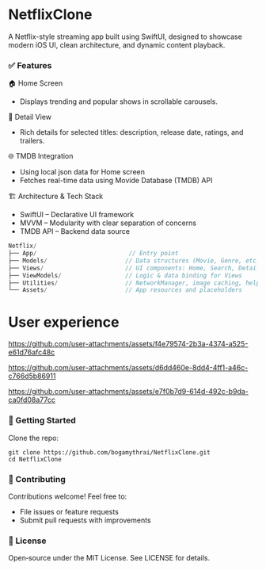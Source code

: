 # NetflixClone
A Netflix-style streaming app built using SwiftUI, designed to showcase modern iOS UI, clean architecture, and dynamic content playback.

### ✅ Features
🏠 Home Screen
- Displays trending and popular shows in scrollable carousels.

🎥 Detail View
- Rich details for selected titles: description, release date, ratings, and trailers.

🌐 TMDB Integration

- Using local json data for Home screen
- Fetches real-time data using Movide Database (TMDB) API


🏗️ Architecture & Tech Stack

- SwiftUI – Declarative UI framework
- MVVM – Modularity with clear separation of concerns
- TMDB API – Backend data source

```swift
Netflix/
├── App/                          // Entry point
├── Models/                      // Data structures (Movie, Genre, etc.)
├── Views/                       // UI components: Home, Search, Details, Downloads
├── ViewModels/                  // Logic & data binding for Views
├── Utilities/                   // NetworkManager, image caching, helpers
└── Assets/                      // App resources and placeholders
```


# User experience


https://github.com/user-attachments/assets/f4e79574-2b3a-4374-a525-e61d76afc48c



https://github.com/user-attachments/assets/d6dd460e-8dd4-4ff1-a46c-c766d5b86911



https://github.com/user-attachments/assets/e7f0b7d9-614d-492c-b9da-ca0fd08a77cc



### 🚀 Getting Started
Clone the repo:
```basg
git clone https://github.com/bogamythrai/NetflixClone.git
cd NetflixClone
```

### 🧩 Contributing
Contributions welcome! Feel free to:
- File issues or feature requests
- Submit pull requests with improvements

### 📄 License
Open‑source under the MIT License. See LICENSE for details.
